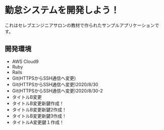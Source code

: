 # 勤怠システムを開発しよう！

これはセレブエンジニアサロンの教材で作られたサンプルアプリケーションです。

## 開発環境

* AWS Cloud9
* Ruby
* Rails
* Git(HTTPSからSSH通信へ変更)
* Git(HTTPSからSSH通信へ変更)2020/8/30
* Git(HTTPSからSSH通信へ変更)2020/8/30-2
* タイトルB変更
* タイトルB変更新鍵作成！
* タイトルB変更新鍵2作成！
* タイトルB変更新鍵3作成！
* タイトルA変更鍵１作成！